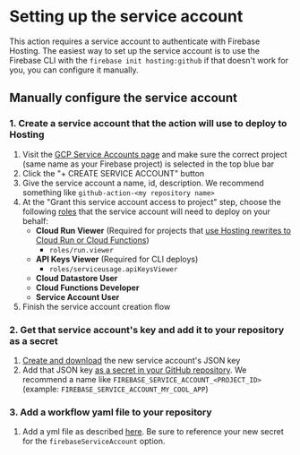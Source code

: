 # Setting up the service account

This action requires a service account to authenticate with Firebase Hosting. The easiest way to set up the service account is to use the Firebase CLI with the `firebase init hosting:github` if that doesn't work for you, you can configure it manually.

## Manually configure the service account

### 1. Create a service account that the action will use to deploy to Hosting

1. Visit the [GCP Service Accounts page](https://console.cloud.google.com/iam-admin/serviceaccounts) and make sure the correct project (same name as your Firebase project) is selected in the top blue bar
1. Click the "+ CREATE SERVICE ACCOUNT" button
1. Give the service account a name, id, description. We recommend something like `github-action-<my repository name>`
1. At the "Grant this service account access to project" step, choose the following [roles](https://firebase.google.com/docs/projects/iam/roles-predefined-product) that the service account will need to deploy on your behalf:
   - **Cloud Run Viewer** (Required for projects that [use Hosting rewrites to Cloud Run or Cloud Functions](https://firebase.google.com/docs/hosting/serverless-overview))
     - `roles/run.viewer`
   - **API Keys Viewer** (Required for CLI deploys)
     - `roles/serviceusage.apiKeysViewer`
   - **Cloud Datastore User**
   - **Cloud Functions Developer**
   - **Service Account User**
1. Finish the service account creation flow

### 2. Get that service account's key and add it to your repository as a secret

1. [Create and download](https://cloud.google.com/iam/docs/creating-managing-service-account-keys#creating_service_account_keys) the new service account's JSON key
1. Add that JSON key [as a secret in your GitHub repository](https://docs.github.com/en/free-pro-team@latest/actions/reference/encrypted-secrets#creating-encrypted-secrets-for-a-repository). We recommend a name like `FIREBASE_SERVICE_ACCOUNT_<PROJECT_ID>` (example: `FIREBASE_SERVICE_ACCOUNT_MY_COOL_APP`)

### 3. Add a workflow yaml file to your repository

1. Add a yml file as described [here](../README.md#deploy-to-a-new-preview-channel-for-every-pr). Be sure to reference your new secret for the `firebaseServiceAccount` option.
